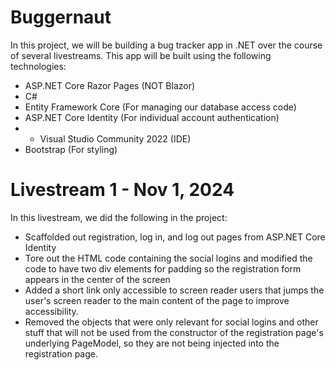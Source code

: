 # Buggernaut

In this project, we will be building a bug tracker app in .NET over the course of several livestreams. This app will be built using the following technologies:

 - ASP.NET Core Razor Pages (NOT Blazor)
 - C#
 - Entity Framework Core (For managing our database access code)
 - ASP.NET Core Identity (For individual account authentication)
 - - Visual Studio Community 2022 (IDE)
 - Bootstrap (For styling)

# Livestream 1 - Nov 1, 2024

In this livestream, we did the following in the project:
 - Scaffolded out registration, log in, and log out pages from ASP.NET Core Identity
 - Tore out the HTML code containing the social logins and modified the code to have two div elements for padding so the registration form appears in the center of the screen
 - Added a short link only accessible to screen reader users that jumps the user's screen reader to the main content of the page to improve accessibility.
 - Removed the objects that were only relevant for social logins and other stuff that will not be used from the constructor of the registration page's underlying PageModel, so they are not being injected into the registration page.